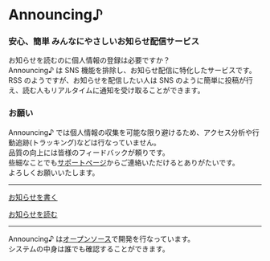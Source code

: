 # Announcing♪ <!-- {docsify-ignore} -->

### 安心、簡単 みんなにやさしいお知らせ配信サービス

お知らせを読むのに個人情報の登録は必要ですか？  
Announcing♪ は SNS 機能を排除し、お知らせ配信に特化したサービスです。  
RSS のようですが、お知らせを配信したい人は SNS のように簡単に投稿が行え、読む人もリアルタイムに通知を受け取ることができます。

### お願い

Announcing♪ では個人情報の収集を可能な限り避けるため、アクセス分析や行動追跡(トラッキング)などは行なっていません。  
品質の向上には皆様のフィードバックが頼りです。  
些細なことでも[サポートページ](/ja/discus.md)からご連絡いただけるとありがたいです。  
よろしくお願いいたします。

---

[お知らせを書く](ja/writer.md)

[お知らせを読む](ja/reader.md)

---

Announcing♪ は[オープンソース](https://github.com/suzulabo-pro/announcing)で開発を行なっています。  
システムの中身は誰でも確認することができます。
